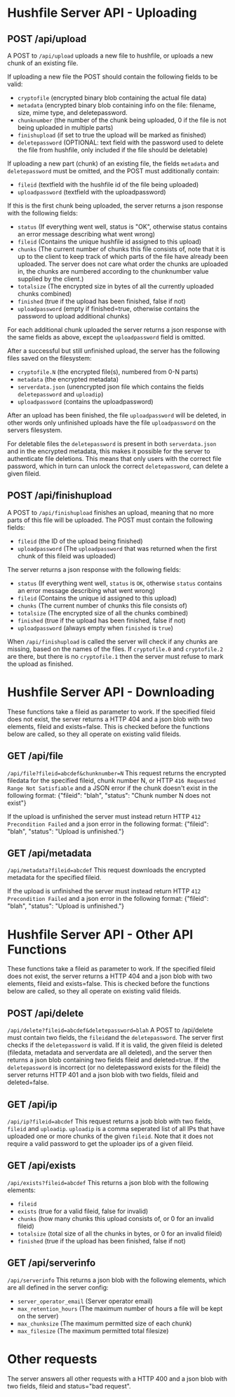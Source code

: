 Hushfile Server API - Uploading
================================

POST /api/upload
-----------------
A POST to `/api/upload` uploads a new file to hushfile, or uploads a new chunk of an existing file. 

If uploading a new file the POST should contain the following fields to be valid:
- `cryptofile` (encrypted binary blob containing the actual file data)
- `metadata` (encrypted binary blob containing info on the file: filename, size, mime type, and deletepassword.
- `chunknumber` (the number of the chunk being uploaded, 0 if the file is not being uploaded in multiple parts)
- `finishupload` (if set to true the upload will be marked as finished)
- `deletepassword` (OPTIONAL: text field with the password used to delete the file from hushfile, only included if the file should be deletable)

If uploading a new part (chunk) of an existing file, the fields `metadata` and `deletepassword` must be omitted, and the POST must additionally contain:
- `fileid` (textfield with the hushfile id of the file being uploaded)
- `uploadpassword` (textfield with the uploadpassword)

If this is the first chunk being uploaded, the server returns a json response with the following fields: 
- `status` (If everything went well, status is "OK", otherwise status contains an error message describing what went wrong)
- `fileid` (Contains the unique hushfile id assigned to this upload)
- `chunks` (The current number of chunks this file consists of, note that it is up to the client to keep track of which parts of the file have already been uploaded. The server does not care what order the chunks are uploaded in, the chunks are numbered according to the chunknumber value supplied by the client.)
- `totalsize` (The encrypted size in bytes of all the currently uploaded chunks combined)
- `finished` (true if the upload has been finished, false if not)
- `uploadpassword` (empty if finished=true, otherwise contains the password to upload additional chunks)

For each additional chunk uploaded the server returns a json response with the same fields as above, except the `uploadpassword` field is omitted.

After a successful but still unfinished upload, the server has the following files saved on the filesystem:
- `cryptofile.N` (the encrypted file(s), numbered from 0-N parts)
- `metadata` (the encrypted metadata)
- `serverdata.json` (unencrypted json file which contains the fields `deletepassword` and `uploadip`)
- `uploadpassword` (contains the uploadpassword)

After an upload has been finished, the file `uploadpassword` will be deleted, in other words only unfinished uploads have the file `uploadpassword` on the servers filesystem.

For deletable files the `deletepassword` is present in both `serverdata.json` and in the encrypted metadata, this makes it possible for the server to authenticate file deletions. This means that only users with the correct file password, which in turn can unlock the correct `deletepassword`, can delete a given fileid.


POST /api/finishupload
-------------------------
A POST to `/api/finishupload` finishes an upload, meaning that no more parts of this file will be uploaded. The POST must contain the following fields:
- `fileid` (the ID of the upload being finished)
- `uploadpassword` (The `uploadpassword` that was returned when the first chunk of this fileid was uploaded)

The server returns a json response with the following fields: 
- `status` (If everything went well, `status` is `OK`, otherwise `status` contains an error message describing what went wrong)
- `fileid` (Contains the unique id assigned to this upload) 
- `chunks` (The current number of chunks this file consists of)
- `totalsize` (The encrypted size of all the chunks combined)
- `finished` (true if the upload has been finished, false if not)
- `uploadpassword` (always empty when `finished` is `true`)

When `/api/finishupload` is called the server will check if any chunks are missing, based on the names of the files. If `cryptofile.0` and `cryptofile.2` are there, but there is no `cryptofile.1` then the server must refuse to mark the upload as finished.

Hushfile Server API - Downloading
===============================
These functions take a fileid as parameter to work. If the specified fileid does not exist, the server returns a HTTP 404 and a json blob with two elements, fileid and exists=false. This is checked before the functions below are called, so they all operate on existing valid fileids.

GET /api/file
--------------
`/api/file?fileid=abcdef&chunknumber=N` This request returns the encrypted filedata for the specified fileid, chunk number N, or HTTP <code>416 Requested Range Not Satisfiable</code> and a JSON error if the chunk doesn't exist in the following format: {"fileid": "blah", "status": "Chunk number N does not exist"}

If the upload is unfinished the server must instead return HTTP <code>412 Precondition Failed</code> and a json error in the following format: {"fileid": "blah", "status": "Upload is unfinished."}

GET /api/metadata
----------------------
`/api/metadata?fileid=abcdef` This request downloads the encrypted metadata for the specified fileid.

If the upload is unfinished the server must instead return HTTP <code>412 Precondition Failed</code> and a json error in the following format: {"fileid": "blah", "status": "Upload is unfinished."}

Hushfile Server API - Other API Functions
======================================
These functions take a fileid as parameter to work. If the specified fileid does not exist, the server returns a HTTP 404 and a json blob with two elements, fileid and exists=false. This is checked before the functions below are called, so they all operate on existing valid fileids.

POST /api/delete
-----------------
`/api/delete?fileid=abcdef&deletepassword=blah`
A POST to /api/delete must contain two fields, the `fileid`and the `deletepassword`. The server first checks if the `deletepassword` is valid. If it is valid, the given fileid is deleted (filedata, metadata and serverdata are all deleted), and the server then returns a json blob containing two fields fileid and deleted=true. If the `deletepassword` is incorrect (or no deletepassword exists for the fileid) the server returns HTTP 401 and a json blob with two fields, fileid and deleted=false.

GET /api/ip
-------------
`/api/ip?fileid=abcdef`
This request returns a jsob blob with two fields, `fileid` and `uploadip`. `uploadip` is a comma seperated list of all IPs that have uploaded one or more chunks of the given `fileid`. Note that it does not require a valid password to get the uploader ips of a given fileid.

GET /api/exists
----------------
`/api/exists?fileid=abcdef` This returns a json blob with the following elements:
- `fileid`
- `exists` (true for a valid fileid, false for invalid)
- `chunks` (how many chunks this upload consists of, or 0 for an invalid fileid)
- `totalsize` (total size of all the chunks in bytes, or 0 for an invalid fileid)
- `finished` (true if the upload has been finished, false if not)


GET /api/serverinfo
---------------------
`/api/serverinfo` This returns a json blob with the following elements, which are all defined in the server config:
- `server_operator_email` (Server operator email)
- `max_retention_hours` (The maximum number of hours a file will be kept on the server)
- `max_chunksize` (The maximum permitted size of each chunk)
- `max_filesize` (The maximum permitted total filesize)

Other requests
===============
The server answers all other requests with a HTTP 400 and a json blob with two fields, fileid and status="bad request".
